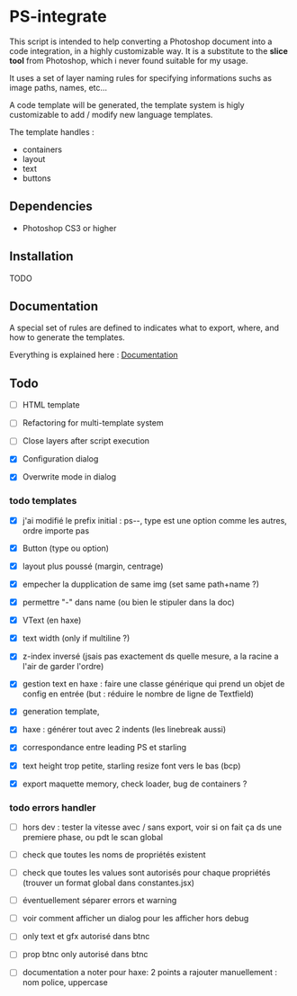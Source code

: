 # PS-integrate

This script is intended to help converting a Photoshop document into a code integration, in a highly customizable way.
It is a substitute to the **slice tool** from Photoshop, which i never found suitable for my usage.

It uses a set of layer naming rules for specifying informations suchs as image paths, names, etc...

A code template will be generated, the template system is higly customizable to add / modify new language templates.

The template handles :

- containers
- layout
- text 
- buttons


## Dependencies

- Photoshop CS3 or higher


## Installation

TODO


## Documentation

A special set of rules are defined to indicates what to export, where, and how to generate the templates.

Everything is explained here :
[Documentation](docs/DOCUMENTATION.md)




## Todo


- [ ] HTML template
- [ ] Refactoring for multi-template system
- [ ] Close layers after script execution
- [x] Configuration dialog
- [x] Overwrite mode in dialog



### todo templates

- [x] j'ai modifié le prefix initial : ps--, type est une option comme les autres, ordre importe pas
- [x] Button (type ou option)
- [x] layout plus poussé (margin, centrage)
- [x] empecher la dupplication de same img (set same path+name ?)
- [x] permettre "-" dans name (ou bien le stipuler dans la doc)
- [x] VText (en haxe)
- [x] text width (only if multiline ?)
- [x] z-index inversé (jsais pas exactement ds quelle mesure, a la racine a l'air de garder l'ordre)
- [x] gestion text en haxe : faire une classe générique qui prend un objet de config en entrée (but : réduire le nombre de ligne de Textfield)
- [x] generation template, 
- [x] haxe : générer tout avec 2 indents (les linebreak aussi)
- [x] correspondance entre leading PS et starling
- [x] text height trop petite, starling resize font vers le bas (bcp)
- [x] export maquette memory, check loader, bug de containers ?


	
### todo errors handler

- [ ] hors dev : tester la vitesse avec / sans export, voir si on fait ça ds une premiere phase, ou pdt le scan global
- [ ] check que toutes les noms de propriétés existent
- [ ] check que toutes les values sont autorisés pour chaque propriétés (trouver un format global dans constantes.jsx)
- [ ] éventuellement séparer errors et warning
- [ ] voir comment afficher un dialog pour les afficher hors debug
- [ ] only text et gfx autorisé dans btnc
- [ ] prop btnc only autorisé dans btnc

- [ ] documentation
	a noter pour haxe: 2 points a rajouter manuellement : nom police, uppercase


